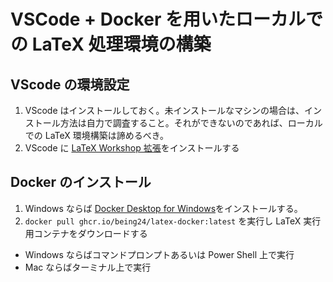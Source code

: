 # VSCode + Docker を用いたローカルでの LaTeX 処理環境の構築

## VScode の環境設定
1. VScode はインストールしておく。未インストールなマシンの場合は、インストール方法は自力で調査すること。それができないのであれば、ローカルでの LaTeX 環境構築は諦めるべき。
1. VScode に [LaTeX Workshop 拡張](https://marketplace.visualstudio.com/items?itemName=James-Yu.latex-workshop)をインストールする

## Docker のインストール
1. Windows ならば [Docker Desktop for Windows](https://docs.docker.com/desktop/windows/install/)をインストールする。
1. `docker pull ghcr.io/being24/latex-docker:latest` を実行し LaTeX 実行用コンテナをダウンロードする
  - Windows ならばコマンドプロンプトあるいは Power Shell 上で実行
  - Mac ならばターミナル上で実行
